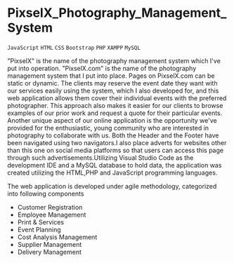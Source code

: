 # PixselX_Photography_Management_System
`JavaScript` `HTML` `CSS` `Bootstrap` `PHP` `XAMPP` `MySQL`

"PixselX" is the name of the photography management system which I've put into operation.
"PixselX.com" is the name of the photography management system that I put into place. Pages on PixselX.com can be static or dynamic. 
The clients may reserve the event date they want with our services easily using the system, which I also developed for, 
and this web application allows them cover their individual events with the preferred photographer. 
This approach also makes it easier for our clients to browse examples of our prior work and request a quote for their particular events. 
Another unique aspect of our online application is the opportunity we've provided for the enthusiastic, young community who are interested in photography to collaborate with us.
Both the Header and the Footer have been navigated using two navigators.I also place adverts for websites other than this one on social media platforms so that users can access 
this page through such advertisements.Utilizing Visual Studio Code as the development IDE and a MySQL database to hold data, the application was created utilizing 
the HTML,PHP and JavaScript programming languages.

The web application is developed under agile methodology, categorized into following components
- Customer Registration
- Employee Management
- Print & Services
- Event Planning
- Cost Analysis Management
- Supplier Management
- Delivery Management
